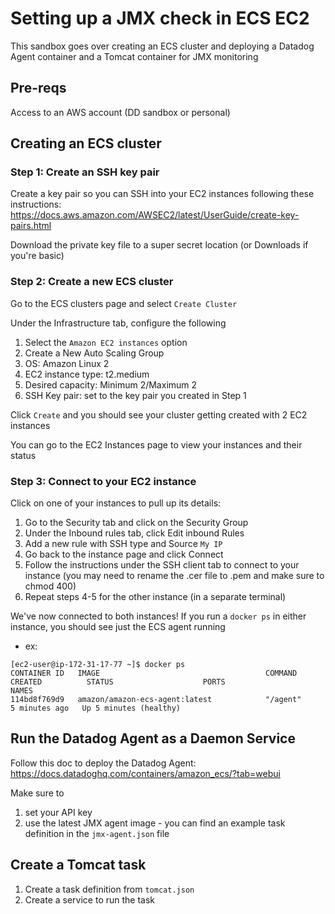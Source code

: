# Setting up a JMX check in ECS EC2

This sandbox goes over creating an ECS cluster and deploying a Datadog Agent container and a Tomcat container for JMX monitoring

## Pre-reqs

Access to an AWS account (DD sandbox or personal)

## Creating an ECS cluster

### Step 1: Create an SSH key pair

Create a key pair so you can SSH into your EC2 instances following these instructions: https://docs.aws.amazon.com/AWSEC2/latest/UserGuide/create-key-pairs.html 

Download the private key file to a super secret location (or Downloads if you're basic)

### Step 2: Create a new ECS cluster

Go to the ECS clusters page and select `Create Cluster`

Under the Infrastructure tab, configure the following
1. Select the `Amazon EC2 instances` option
2. Create a New Auto Scaling Group
3. OS: Amazon Linux 2
4. EC2 instance type: t2.medium
5. Desired capacity: Minimum 2/Maximum 2
6. SSH Key pair: set to the key pair you created in Step 1

Click `Create` and you should see your cluster getting created with 2 EC2 instances

You can go to the EC2 Instances page to view your instances and their status

### Step 3: Connect to your EC2 instance

Click on one of your instances to pull up its details:
1. Go to the Security tab and click on the Security Group
2. Under the Inbound rules tab, click Edit inbound Rules
3. Add a new rule with SSH type and Source `My IP`
4. Go back to the instance page and click Connect
5. Follow the instructions under the SSH client tab to connect to your instance
(you may need to rename the .cer file to .pem and make sure to chmod 400)
6. Repeat steps 4-5 for the other instance (in a separate terminal)

We've now connected to both instances! If you run a `docker ps` in either instance, you should see just the ECS agent running
- ex:
```
[ec2-user@ip-172-31-17-77 ~]$ docker ps
CONTAINER ID   IMAGE                                     COMMAND                CREATED          STATUS                    PORTS                                                   NAMES
114bd8f769d9   amazon/amazon-ecs-agent:latest            "/agent"               5 minutes ago   Up 5 minutes (healthy)
```

## Run the Datadog Agent as a Daemon Service

Follow this doc to deploy the Datadog Agent: https://docs.datadoghq.com/containers/amazon_ecs/?tab=webui

Make sure to 
1. set your API key
2. use the latest JMX agent image - you can find an example task definition in the `jmx-agent.json` file

## Create a Tomcat task

1. Create a task definition from `tomcat.json`
2. Create a service to run the task
